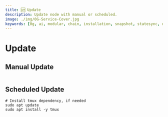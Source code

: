 ```yaml
---
title: 🆙 Update
description: Update node with manual or scheduled.
image: ./img/0G-Service-Cover.jpg
keywords: [0g, ai, modular, chain, installation, snapshot, statesync, update]
---
```


# Update 

## Manual Update

```shell

```

## Scheduled Update

```shell
# Install tmux dependency, if needed
sudo apt update
sudo apt install -y tmux
```

```shell

```
